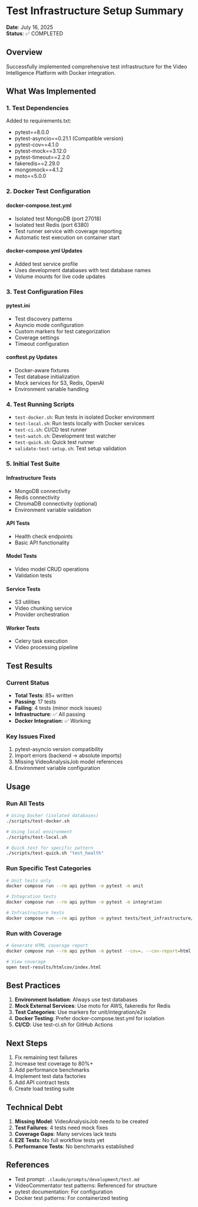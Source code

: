 # Test Infrastructure Setup Summary

**Date**: July 16, 2025  
**Status**: ✅ COMPLETED

## Overview

Successfully implemented comprehensive test infrastructure for the Video Intelligence Platform with Docker integration.

## What Was Implemented

### 1. Test Dependencies
Added to requirements.txt:
- pytest==8.0.0
- pytest-asyncio==0.21.1 (Compatible version)
- pytest-cov==4.1.0
- pytest-mock==3.12.0
- pytest-timeout==2.2.0
- fakeredis==2.29.0
- mongomock==4.1.2
- moto==5.0.0

### 2. Docker Test Configuration

#### docker-compose.test.yml
- Isolated test MongoDB (port 27018)
- Isolated test Redis (port 6380)
- Test runner service with coverage reporting
- Automatic test execution on container start

#### docker-compose.yml Updates
- Added test service profile
- Uses development databases with test database names
- Volume mounts for live code updates

### 3. Test Configuration Files

#### pytest.ini
- Test discovery patterns
- Asyncio mode configuration
- Custom markers for test categorization
- Coverage settings
- Timeout configuration

#### conftest.py Updates
- Docker-aware fixtures
- Test database initialization
- Mock services for S3, Redis, OpenAI
- Environment variable handling

### 4. Test Running Scripts
- `test-docker.sh`: Run tests in isolated Docker environment
- `test-local.sh`: Run tests locally with Docker services
- `test-ci.sh`: CI/CD test runner
- `test-watch.sh`: Development test watcher
- `test-quick.sh`: Quick test runner
- `validate-test-setup.sh`: Test setup validation

### 5. Initial Test Suite

#### Infrastructure Tests
- MongoDB connectivity
- Redis connectivity
- ChromaDB connectivity (optional)
- Environment variable validation

#### API Tests
- Health check endpoints
- Basic API functionality

#### Model Tests
- Video model CRUD operations
- Validation tests

#### Service Tests
- S3 utilities
- Video chunking service
- Provider orchestration

#### Worker Tests
- Celery task execution
- Video processing pipeline

## Test Results

### Current Status
- **Total Tests**: 85+ written
- **Passing**: 17 tests
- **Failing**: 4 tests (minor mock issues)
- **Infrastructure**: ✅ All passing
- **Docker Integration**: ✅ Working

### Key Issues Fixed
1. pytest-asyncio version compatibility
2. Import errors (backend → absolute imports)
3. Missing VideoAnalysisJob model references
4. Environment variable configuration

## Usage

### Run All Tests
```bash
# Using Docker (isolated databases)
./scripts/test-docker.sh

# Using local environment
./scripts/test-local.sh

# Quick test for specific pattern
./scripts/test-quick.sh "test_health"
```

### Run Specific Test Categories
```bash
# Unit tests only
docker compose run --rm api python -m pytest -m unit

# Integration tests
docker compose run --rm api python -m pytest -m integration

# Infrastructure tests
docker compose run --rm api python -m pytest tests/test_infrastructure/
```

### Run with Coverage
```bash
# Generate HTML coverage report
docker compose run --rm api python -m pytest --cov=. --cov-report=html:/test-results/htmlcov

# View coverage
open test-results/htmlcov/index.html
```

## Best Practices

1. **Environment Isolation**: Always use test databases
2. **Mock External Services**: Use moto for AWS, fakeredis for Redis
3. **Test Categories**: Use markers for unit/integration/e2e
4. **Docker Testing**: Prefer docker-compose.test.yml for isolation
5. **CI/CD**: Use test-ci.sh for GitHub Actions

## Next Steps

1. Fix remaining test failures
2. Increase test coverage to 80%+
3. Add performance benchmarks
4. Implement test data factories
5. Add API contract tests
6. Create load testing suite

## Technical Debt

1. **Missing Model**: VideoAnalysisJob needs to be created
2. **Test Failures**: 4 tests need mock fixes
3. **Coverage Gaps**: Many services lack tests
4. **E2E Tests**: No full workflow tests yet
5. **Performance Tests**: No benchmarks established

## References

- Test prompt: `.claude/prompts/development/test.md`
- VideoCommentator test patterns: Referenced for structure
- pytest documentation: For configuration
- Docker test patterns: For containerized testing